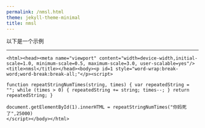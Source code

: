 ```yaml
---
permalink: /nmsl.html
theme: jekyll-theme-minimal
title: nmsl
---
```

以下是一个示例

***

    <html><head><meta name="viewport" content="width=device-width,initial-scale=1.0, minimum-scale=0.5, maximum-scale=3.0, user-scalable=yes"/><title>nmsl</title></head><body><p id=1 style="word-wrap:break-word;word-break:break-all;"</p><script>
    
    function repeatStringNumTimes(string, times) { var repeatedString = ""; while (times > 0) { repeatedString += string; times--; } return repeatedString; }
    
    document.getElementById(1).innerHTML = repeatStringNumTimes("你妈死了",25000)
    </script></body></html>
